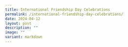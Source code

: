 ```yaml
---
title: International Friendship Day Celebrations
permalink: /international-friendship-day-celebrations/
date: 2024-04-12
layout: post
description: ""
image: ""
variant: markdown
---
```

